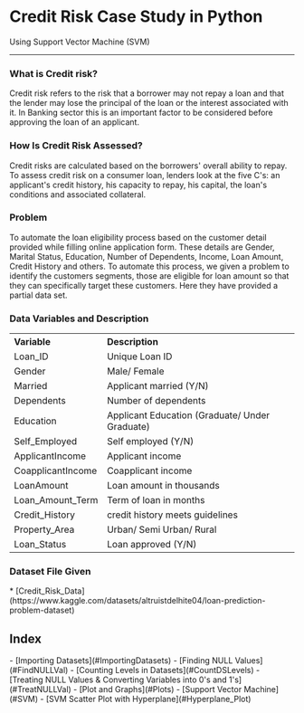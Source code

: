 <h1 class="display-3">Credit Risk Case Study in Python</h1>
  <p>Using Support Vector Machine (SVM)</p>
  
  <hr>
<h3> What is Credit risk? </h3>
Credit risk refers to the risk that a borrower may not repay a loan and that the lender may lose the principal of the loan or the interest associated with it. In Banking sector this is an important factor to be considered before approving the loan of an applicant.

<h3> How Is Credit Risk Assessed? </h3>
Credit risks are calculated based on the borrowers' overall ability to repay. To assess credit risk on a consumer loan, lenders look at the five C's: an applicant's credit history, his capacity to repay, his capital, the loan's conditions and associated collateral.

<h3> Problem </h3>
To automate the loan eligibility process based on the customer detail provided while filling online application form. These details are Gender, Marital Status, Education, Number of Dependents, Income, Loan Amount, Credit History and others. To automate this process, we given a problem to identify the customers segments, those are eligible for loan amount so that they can specifically target these customers. Here they have provided a partial data set.

<h3> Data Variables and Description </h3>
<table>
 <tr> <th align="left">Variable</th> <th align="left">Description</th> </tr>
 <tr> <td>Loan_ID</td> <td>Unique Loan ID</td> </tr>
 <tr> <td>Gender</td> <td>Male/ Female</td> </tr>
 <tr> <td>Married</td> <td>Applicant married (Y/N)</td> </tr>
 <tr> <td>Dependents</td> <td>Number of dependents</td> </tr>
 <tr> <td>Education</td> <td>Applicant Education (Graduate/ Under Graduate)</td> </tr>
 <tr> <td>Self_Employed</td> <td>Self employed (Y/N)</td> </tr>
 <tr> <td>ApplicantIncome</td> <td>Applicant income</td> </tr>
 <tr> <td>CoapplicantIncome</td> <td>Coapplicant income</td> </tr>
 <tr> <td>LoanAmount</td> <td>Loan amount in thousands</td> </tr>
 <tr> <td>Loan_Amount_Term</td> <td>Term of loan in months</td> </tr>
 <tr> <td>Credit_History</td> <td>credit history meets guidelines</td> </tr>
 <tr> <td>Property_Area</td> <td>Urban/ Semi Urban/ Rural</td> </tr>  
 <tr> <td>Loan_Status</td> <td>Loan approved (Y/N)</td> </tr>     
</table>

<h3> Dataset File Given </h3>
* [Credit_Risk_Data](https://www.kaggle.com/datasets/altruistdelhite04/loan-prediction-problem-dataset)
  

 <h2>Index</h2>
 - [Importing Datasets](#ImportingDatasets) 
 - [Finding NULL Values](#FindNULLVal) 
 - [Counting Levels in Datasets](#CountDSLevels) 
 - [Treating NULL Values & Converting Variables into 0's and 1's](#TreatNULLVal) 
 - [Plot and Graphs](#Plots)
 - [Support Vector Machine](#SVM) 
 - [SVM Scatter Plot with Hyperplane](#Hyperplane_Plot)

<a id="head"></a>

